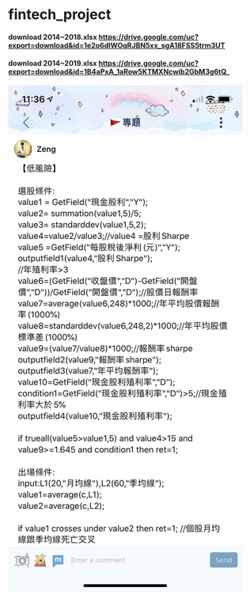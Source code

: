 # fintech_project

#### download 2014~2018.xlsx https://drive.google.com/uc?export=download&id=1e2o6dlWOqRJBN5xx_sgA18FSS5trm3UT

#### download 2014~2019.xlsx https://drive.google.com/uc?export=download&id=1B4aPxA_1aRow5KTMXNcwib2GbM3g6tQ_

<img src="https://raw.githubusercontent.com/Rjunjun/fintech_project/master/img/timeline.jpg"
     style="float: left; margin-right: 10px;" />
